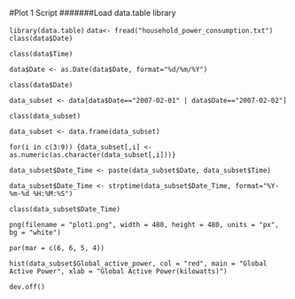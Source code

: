 #Plot 1 Script
#######Load data.table library

`library(data.table)`
`data<- fread("household_power_consumption.txt")`
`class(data$Date)`

`class(data$Time)`

`data$Date <- as.Date(data$Date, format="%d/%m/%Y")`

`class(data$Date)`

`data_subset <- data[data$Date=="2007-02-01" | data$Date=="2007-02-02"]`

`class(data_subset)`

`data_subset <- data.frame(data_subset)`

`for(i in c(3:9)) {data_subset[,i] <- as.numeric(as.character(data_subset[,i]))}`

`data_subset$Date_Time <- paste(data_subset$Date, data_subset$Time)`

`data_subset$Date_Time <- strptime(data_subset$Date_Time, format="%Y-%m-%d %H:%M:%S")`

`class(data_subset$Date_Time)`

`png(filename = "plot1.png", width = 480, height = 480, units = "px", bg = "white")`

`par(mar = c(6, 6, 5, 4))`

`hist(data_subset$Global_active_power, col = "red", main = "Global Active Power", xlab = "Global Active Power(kilowatts)")`

`dev.off()`
